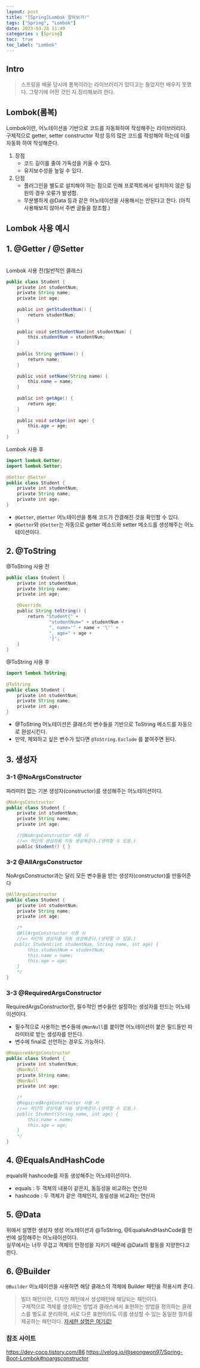 ```yaml
---
layout: post
title: "[Spring]Lombok 알아보기!"
tags: ["Spring", "Lombok"]
date: 2023-03-28 11:49
categories : [Spring]
toc:  true
toc_label: "Lombok"
---
```


## Intro
> 스프링을 배울 당시에 롬복이라는 라이브러리가 있다고는 들었지만 배우지 못했다. 그렇기에 어떤 것인 지 정리해보려 한다.

## Lombok(롬복)
Lombok이란, 어노테이션을 기반으로 코드를 자동화하여 작성해주는 라이브러리다.<br>
구체적으로 getter, setter constructor 작성 등의 많은 코드를 작성해야 하는데 이를 자동화 하여 작성해준다.<br>
1. 장점
    - 코드 길이를 줄여 가독성을 키울 수 있다.
    - 유지보수성을 높일 수 있다.
2. 단점 
    - 플러그인을 별도로 설치해야 하는 점으로 인해 프로젝트에서 설치하지 않은 팀원의 경우 오류가 발생함.
    - 무분별하게 @Data 등과 같은 어노테이션을 사용해서는 안된다고 한다. (아직 사용해보지 않아서 주변 글들을 참조함.)

## Lombok 사용 예시

## 1. @Getter / @Setter 
<br>
Lombok 사용 전(일반적인 클래스)

```java
public class Student {
    private int studentNum;
    private String name;
    private int age;
 
    public int getStudentNum() {
        return studentNum;
    }
 
    public void setStudentNum(int studentNum) {
        this.studentNum = studentNum;
    }
 
    public String getName() {
        return name;
    }
 
    public void setName(String name) {
        this.name = name;
    }
 
    public int getAge() {
        return age;
    }
 
    public void setAge(int age) {
        this.age = age;
    }
}
```

Lombok 사용 후

```java
import lombok.Getter;
import lombok.Setter;
 
@Getter @Setter
public class Student {
    private int studentNum;
    private String name;
    private int age;
}
```

- `@Getter`, `@Setter` 어노테이션을 통해 코드가 간결해진 것을 확인할 수 있다.
- `@Getter`와 `@Setter`는 자동으로 getter 메소드와 setter 메소드를 생성해주는 어노테이션이다.

## 2. @ToString
@ToString 사용 전

```Java
public class Student {
    private int studentNum;
    private String name;
    private int age;
 
    @Override
    public String toString() {
        return "Student{" +
                "studentNum=" + studentNum +
                ", name='" + name + '\'' +
                ", age=" + age +
                '}';
    }
}
```

@ToString 사용 후
```Java
import lombok.ToString;
 
@ToString
public class Student {
    private int studentNum;
    private String name;
    private int age;
}
```

- @ToString 어노테이션은 클래스의 변수들을 기반으로 ToString 메소드를 자동으로 완성시킨다.
- 만약, 제외하고 싶은 변수가 있다면 `@ToString.Exclude` 를 붙여주면 된다.


## 3. 생성자
### 3-1 @NoArgsConstructor
파라미터 없는 기본 생성자(constructor)를 생성해주는 어노테이션이다. 

```java
@NoArgsConstructor
public class Student {
    private int studentNum;
    private String name;
    private int age;
	
    //@NoArgsConstructor 사용 시 
    //=> 하단의 생성자를 자동 생성해준다.(생략할 수 있음.)
    public Student() { }

```
### 3-2 @AllArgsConstructor

NoArgsConstructor과는 달리 모든 변수들을 받는 생성자(constructor)를 만들어준다

```java
@AllArgsConstructor
public class Student {
    private int studentNum;
    private String name;
    private int age;
	
    /*
    @AllArgsConstructor 사용 시 
    //=> 하단의 생성자를 자동 생성해준다.(생략할 수 있음.)
   public Student(int studentNum, String name, int age) {
        this.studentNum = studentNum;
        this.name = name;
        this.age = age;
    }
    */
}
```

### 3-3 @RequiredArgsConstructor
RequiredArgsConstructor란, 필수적인 변수들만 설정하는 생성자를 만드는 어노테이션이다.<br>
- 필수적으로 사용하는 변수들에 `@NonNull`를 붙이면 어노테이션이 붙은 필드들만 파라미터로 받는 생성자를 만든다.
- 변수에 final로 선언하는 경우도 가능하다.

```java
@RequiredArgsConstructor
public class Student {
    private int studentNum;
    @NonNull
    private String name;
    @NonNull
    private int age;
	
    /*
    @RequiredArgsConstructor 사용 시 
    //=> 하단의 생성자를 자동 생성해준다.(생략할 수 있음.)
    public Student(String name, int age) {
        this.name = name;
        this.age = age;
    }
    */
}
```

## 4. @EqualsAndHashCode

equals와 hashcode를 자동 생성해주는 어노테이션이다.
- equals : 두 객체의 내용이 같은지, 동등성을 비교하는 연산자
- hashcode : 두 객체가 같은 객체인지, 동일성을 비교하는 연산자

## 5. @Data
위에서 설명한 생성자 생성 어노테이션과 @ToString, @EqualsAndHashCode를 한 번에 설정해주는 어노테이션이다.<br>
실무에서는 너무 무겁고 객체의 안정성을 지키기 때문에 @Data의 활동을 지양한다고 한다.

## 6. @Builder
`@Builder` 어노테이션을 사용하면 해당 클래스의 객체에 Builder 패턴을 적용시켜 준다.
> 빌더 패턴이란, 디자인 패턴에서 생성패턴에 해당되는 패턴이다. <br>구체적으로 객체를 생성하는 방법과 클래스에서 표현하는 방법을 정의하는 클래스를 별도로 분리하여, 서로 다른 표현이라도 이를 생성할 수 있는 동일한 절차를 제공하는 패턴이다.
[자세한 설명은 여기로!](https://readystory.tistory.com/121)

### 참조 사이트
<https://dev-coco.tistory.com/86>
<https://velog.io/@seongwon97/Spring-Boot-Lombok#noargsconstructor>